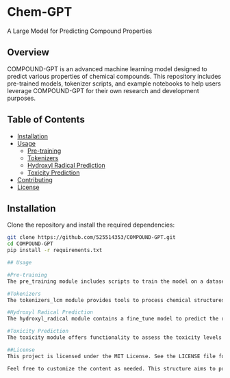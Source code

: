 # Chem-GPT

A Large Model for Predicting Compound Properties

## Overview
COMPOUND-GPT is an advanced machine learning model designed to predict various properties of chemical compounds. This repository includes pre-trained models, tokenizer scripts, and example notebooks to help users leverage COMPOUND-GPT for their own research and development purposes.

## Table of Contents
- [Installation](#installation)
- [Usage](#usage)
  - [Pre-training](#pre-training)
  - [Tokenizers](#tokenizers)
  - [Hydroxyl Radical Prediction](#hydroxyl-radical-prediction)
  - [Toxicity Prediction](#toxicity-prediction)
- [Contributing](#contributing)
- [License](#license)

## Installation
Clone the repository and install the required dependencies:

```bash
git clone https://github.com/525514353/COMPOUND-GPT.git
cd COMPOUND-GPT
pip install -r requirements.txt

## Usage

#Pre-training
The pre_training module includes scripts to train the model on a dataset of chemical compounds. Customize your dataset and training parameters as needed.

#Tokenizers
The tokenizers_lcm module provides tools to process chemical structures into token sequences that the model can understand.

#Hydroxyl Radical Prediction
The hydroxyl_radical module contains a fine_tune model to predict the reactivity of compounds with hydroxyl radicals.

#Toxicity Prediction
The toxicity module offers functionality to assess the toxicity levels of chemical compounds using the fine_tune model.

##License
This project is licensed under the MIT License. See the LICENSE file for details.

Feel free to customize the content as needed. This structure aims to provide clarity and usability for users interested in using or contributing to your project.
